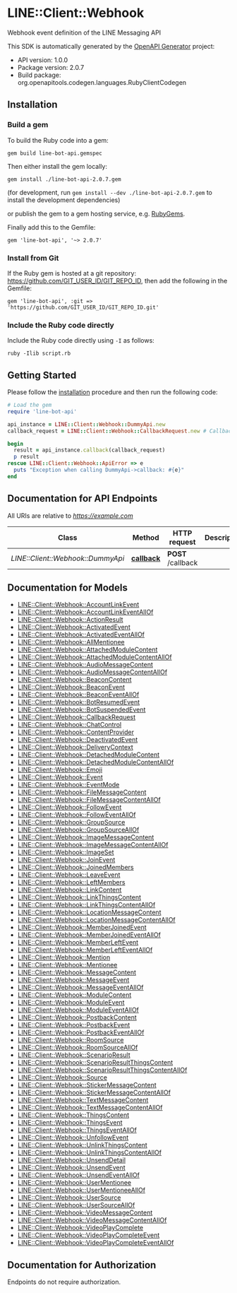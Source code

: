 # LINE::Client::Webhook

Webhook event definition of the LINE Messaging API

This SDK is automatically generated by the [OpenAPI Generator](https://openapi-generator.tech) project:

- API version: 1.0.0
- Package version: 2.0.7
- Build package: org.openapitools.codegen.languages.RubyClientCodegen

## Installation

### Build a gem

To build the Ruby code into a gem:

```shell
gem build line-bot-api.gemspec
```

Then either install the gem locally:

```shell
gem install ./line-bot-api-2.0.7.gem
```

(for development, run `gem install --dev ./line-bot-api-2.0.7.gem` to install the development dependencies)

or publish the gem to a gem hosting service, e.g. [RubyGems](https://rubygems.org/).

Finally add this to the Gemfile:

    gem 'line-bot-api', '~> 2.0.7'

### Install from Git

If the Ruby gem is hosted at a git repository: https://github.com/GIT_USER_ID/GIT_REPO_ID, then add the following in the Gemfile:

    gem 'line-bot-api', :git => 'https://github.com/GIT_USER_ID/GIT_REPO_ID.git'

### Include the Ruby code directly

Include the Ruby code directly using `-I` as follows:

```shell
ruby -Ilib script.rb
```

## Getting Started

Please follow the [installation](#installation) procedure and then run the following code:

```ruby
# Load the gem
require 'line-bot-api'

api_instance = LINE::Client::Webhook::DummyApi.new
callback_request = LINE::Client::Webhook::CallbackRequest.new # CallbackRequest | 

begin
  result = api_instance.callback(callback_request)
  p result
rescue LINE::Client::Webhook::ApiError => e
  puts "Exception when calling DummyApi->callback: #{e}"
end

```

## Documentation for API Endpoints

All URIs are relative to *https://example.com*

Class | Method | HTTP request | Description
------------ | ------------- | ------------- | -------------
*LINE::Client::Webhook::DummyApi* | [**callback**](docs/DummyApi.md#callback) | **POST** /callback | 


## Documentation for Models

 - [LINE::Client::Webhook::AccountLinkEvent](docs/AccountLinkEvent.md)
 - [LINE::Client::Webhook::AccountLinkEventAllOf](docs/AccountLinkEventAllOf.md)
 - [LINE::Client::Webhook::ActionResult](docs/ActionResult.md)
 - [LINE::Client::Webhook::ActivatedEvent](docs/ActivatedEvent.md)
 - [LINE::Client::Webhook::ActivatedEventAllOf](docs/ActivatedEventAllOf.md)
 - [LINE::Client::Webhook::AllMentionee](docs/AllMentionee.md)
 - [LINE::Client::Webhook::AttachedModuleContent](docs/AttachedModuleContent.md)
 - [LINE::Client::Webhook::AttachedModuleContentAllOf](docs/AttachedModuleContentAllOf.md)
 - [LINE::Client::Webhook::AudioMessageContent](docs/AudioMessageContent.md)
 - [LINE::Client::Webhook::AudioMessageContentAllOf](docs/AudioMessageContentAllOf.md)
 - [LINE::Client::Webhook::BeaconContent](docs/BeaconContent.md)
 - [LINE::Client::Webhook::BeaconEvent](docs/BeaconEvent.md)
 - [LINE::Client::Webhook::BeaconEventAllOf](docs/BeaconEventAllOf.md)
 - [LINE::Client::Webhook::BotResumedEvent](docs/BotResumedEvent.md)
 - [LINE::Client::Webhook::BotSuspendedEvent](docs/BotSuspendedEvent.md)
 - [LINE::Client::Webhook::CallbackRequest](docs/CallbackRequest.md)
 - [LINE::Client::Webhook::ChatControl](docs/ChatControl.md)
 - [LINE::Client::Webhook::ContentProvider](docs/ContentProvider.md)
 - [LINE::Client::Webhook::DeactivatedEvent](docs/DeactivatedEvent.md)
 - [LINE::Client::Webhook::DeliveryContext](docs/DeliveryContext.md)
 - [LINE::Client::Webhook::DetachedModuleContent](docs/DetachedModuleContent.md)
 - [LINE::Client::Webhook::DetachedModuleContentAllOf](docs/DetachedModuleContentAllOf.md)
 - [LINE::Client::Webhook::Emoji](docs/Emoji.md)
 - [LINE::Client::Webhook::Event](docs/Event.md)
 - [LINE::Client::Webhook::EventMode](docs/EventMode.md)
 - [LINE::Client::Webhook::FileMessageContent](docs/FileMessageContent.md)
 - [LINE::Client::Webhook::FileMessageContentAllOf](docs/FileMessageContentAllOf.md)
 - [LINE::Client::Webhook::FollowEvent](docs/FollowEvent.md)
 - [LINE::Client::Webhook::FollowEventAllOf](docs/FollowEventAllOf.md)
 - [LINE::Client::Webhook::GroupSource](docs/GroupSource.md)
 - [LINE::Client::Webhook::GroupSourceAllOf](docs/GroupSourceAllOf.md)
 - [LINE::Client::Webhook::ImageMessageContent](docs/ImageMessageContent.md)
 - [LINE::Client::Webhook::ImageMessageContentAllOf](docs/ImageMessageContentAllOf.md)
 - [LINE::Client::Webhook::ImageSet](docs/ImageSet.md)
 - [LINE::Client::Webhook::JoinEvent](docs/JoinEvent.md)
 - [LINE::Client::Webhook::JoinedMembers](docs/JoinedMembers.md)
 - [LINE::Client::Webhook::LeaveEvent](docs/LeaveEvent.md)
 - [LINE::Client::Webhook::LeftMembers](docs/LeftMembers.md)
 - [LINE::Client::Webhook::LinkContent](docs/LinkContent.md)
 - [LINE::Client::Webhook::LinkThingsContent](docs/LinkThingsContent.md)
 - [LINE::Client::Webhook::LinkThingsContentAllOf](docs/LinkThingsContentAllOf.md)
 - [LINE::Client::Webhook::LocationMessageContent](docs/LocationMessageContent.md)
 - [LINE::Client::Webhook::LocationMessageContentAllOf](docs/LocationMessageContentAllOf.md)
 - [LINE::Client::Webhook::MemberJoinedEvent](docs/MemberJoinedEvent.md)
 - [LINE::Client::Webhook::MemberJoinedEventAllOf](docs/MemberJoinedEventAllOf.md)
 - [LINE::Client::Webhook::MemberLeftEvent](docs/MemberLeftEvent.md)
 - [LINE::Client::Webhook::MemberLeftEventAllOf](docs/MemberLeftEventAllOf.md)
 - [LINE::Client::Webhook::Mention](docs/Mention.md)
 - [LINE::Client::Webhook::Mentionee](docs/Mentionee.md)
 - [LINE::Client::Webhook::MessageContent](docs/MessageContent.md)
 - [LINE::Client::Webhook::MessageEvent](docs/MessageEvent.md)
 - [LINE::Client::Webhook::MessageEventAllOf](docs/MessageEventAllOf.md)
 - [LINE::Client::Webhook::ModuleContent](docs/ModuleContent.md)
 - [LINE::Client::Webhook::ModuleEvent](docs/ModuleEvent.md)
 - [LINE::Client::Webhook::ModuleEventAllOf](docs/ModuleEventAllOf.md)
 - [LINE::Client::Webhook::PostbackContent](docs/PostbackContent.md)
 - [LINE::Client::Webhook::PostbackEvent](docs/PostbackEvent.md)
 - [LINE::Client::Webhook::PostbackEventAllOf](docs/PostbackEventAllOf.md)
 - [LINE::Client::Webhook::RoomSource](docs/RoomSource.md)
 - [LINE::Client::Webhook::RoomSourceAllOf](docs/RoomSourceAllOf.md)
 - [LINE::Client::Webhook::ScenarioResult](docs/ScenarioResult.md)
 - [LINE::Client::Webhook::ScenarioResultThingsContent](docs/ScenarioResultThingsContent.md)
 - [LINE::Client::Webhook::ScenarioResultThingsContentAllOf](docs/ScenarioResultThingsContentAllOf.md)
 - [LINE::Client::Webhook::Source](docs/Source.md)
 - [LINE::Client::Webhook::StickerMessageContent](docs/StickerMessageContent.md)
 - [LINE::Client::Webhook::StickerMessageContentAllOf](docs/StickerMessageContentAllOf.md)
 - [LINE::Client::Webhook::TextMessageContent](docs/TextMessageContent.md)
 - [LINE::Client::Webhook::TextMessageContentAllOf](docs/TextMessageContentAllOf.md)
 - [LINE::Client::Webhook::ThingsContent](docs/ThingsContent.md)
 - [LINE::Client::Webhook::ThingsEvent](docs/ThingsEvent.md)
 - [LINE::Client::Webhook::ThingsEventAllOf](docs/ThingsEventAllOf.md)
 - [LINE::Client::Webhook::UnfollowEvent](docs/UnfollowEvent.md)
 - [LINE::Client::Webhook::UnlinkThingsContent](docs/UnlinkThingsContent.md)
 - [LINE::Client::Webhook::UnlinkThingsContentAllOf](docs/UnlinkThingsContentAllOf.md)
 - [LINE::Client::Webhook::UnsendDetail](docs/UnsendDetail.md)
 - [LINE::Client::Webhook::UnsendEvent](docs/UnsendEvent.md)
 - [LINE::Client::Webhook::UnsendEventAllOf](docs/UnsendEventAllOf.md)
 - [LINE::Client::Webhook::UserMentionee](docs/UserMentionee.md)
 - [LINE::Client::Webhook::UserMentioneeAllOf](docs/UserMentioneeAllOf.md)
 - [LINE::Client::Webhook::UserSource](docs/UserSource.md)
 - [LINE::Client::Webhook::UserSourceAllOf](docs/UserSourceAllOf.md)
 - [LINE::Client::Webhook::VideoMessageContent](docs/VideoMessageContent.md)
 - [LINE::Client::Webhook::VideoMessageContentAllOf](docs/VideoMessageContentAllOf.md)
 - [LINE::Client::Webhook::VideoPlayComplete](docs/VideoPlayComplete.md)
 - [LINE::Client::Webhook::VideoPlayCompleteEvent](docs/VideoPlayCompleteEvent.md)
 - [LINE::Client::Webhook::VideoPlayCompleteEventAllOf](docs/VideoPlayCompleteEventAllOf.md)


## Documentation for Authorization

Endpoints do not require authorization.

